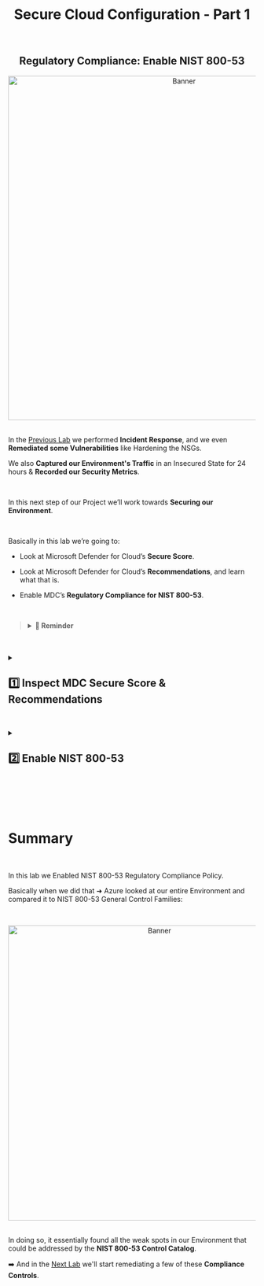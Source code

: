 <h1 align="center">Secure Cloud Configuration - Part 1</h1>

<br>

<h2 align="center">Regulatory Compliance: Enable NIST 800-53</h2>

<p align="center">
<img width="700" src="https://github.com/user-attachments/assets/ba44e0c3-5ee1-4d97-b92a-13e15c4c6c1e" alt="Banner"/>

<br>

<br>

In the [Previous Lab](https://github.com/franciscovfonseca/Working-Incidents-and-Incident-Response/blob/main/README.md) we performed **Incident Response**, and we even **Remediated some Vulnerabilities** like Hardening the NSGs.

We also **Captured our Environment's Traffic** in an Insecured State for 24 hours & **Recorded our Security Metrics**.

<br>

In this next step of our Project we’ll work towards **Securing our Environment**.

<br>

Basically in this lab we’re going to:

  -	Look at Microsoft Defender for Cloud’s **Secure Score**.
    
  -	Look at Microsoft Defender for Cloud’s **Recommendations**, and learn what that is.
    
  -	Enable MDC’s **Regulatory Compliance for NIST 800-53**.

<br>

>   <details close> 
>   
> **<summary> 💭 Reminder</summary>**
> 
> If you remember ➜ **NIST 800-53** is the **Security and Privacy Control Family**.
> 
> It’s basically just a really large **Catalog of Controls** that we can use to either **Evaluate** or help **Secure our Environment**.
> 
> <br>
>   
> When we Enable the **NIST 800-53 Regulatory Compliance** in **Azure**:
>   
> ➡️ It’s going to show us things that we can do in Azure to **Secure our Environment** ➜ which align with **NIST 800-53 Controls**.
> 
> It gives us a better intuition of:
>   - What is NIST 800-53.
>   - How it’s Used.
>   - Why it’s Useful.
>   
>   </details>

<br>

<br>

<details close> 
<summary> <h2>1️⃣ Inspect MDC Secure Score & Recommendations</h2> </summary>
<br>

The first thing we’re going to do is Inspect the [**Microsoft Defender for Cloud Secure Score**](https://learn.microsoft.com/en-us/defender-xdr/microsoft-secure-score?view=o365-worldwide)

We’ll go to the **Azure Portal** ➜ open **Microsoft Defender for Cloud**:

![azure portal](https://github.com/user-attachments/assets/08ab92a6-b905-431a-a3ad-37cc7f009423)

<br>

>   <details close> 
>   
> **<summary> 💡 </summary>**
> 
> Defender for Cloud provides us with a 🛡️ **Secure Score**.
> 
> It’s a single metric that we can use to gage our **Security Posture** and how good it is.
>   
>   </details>

<br>

Then we can click on the **Recommendations** blade on the left side:

![azure portal](https://github.com/user-attachments/assets/aa067180-eb69-49ce-a58a-c2755c4dec22)

<br>

The interface will show us all the things that are contributing to our Environment’s **Security Score**.

<br>

  <details close> 
  
**<summary> 💡 </summary>**

It’ll show us areas that essentially have gaps:

➡️ So we can implement things in Azure & perform some Configurations in order to make our Security Score go Up.

<br>

  </details>

<br>

![azure portal](https://github.com/user-attachments/assets/40fd5b5b-75d8-4f88-93dc-3fb5acf65eb4)

<br>

🔍 We can look through all the different **Recommendations** and get a good sense of what we can do to **Harden our Environment**.

<br>

<h2></h2>
<br>

<h3>Inspect MDC Recommendations</h3>

<br>

If we click on ```View recommendations >```:

![azure portal](https://github.com/user-attachments/assets/fb6bf830-e0b1-445f-9a64-77f6983bc2c0)

<br>

It'll show all the things that are contributing to our **Secure Score** ➜ areas in our Environment that essentially have "Gaps".

![azure portal](https://github.com/user-attachments/assets/f1ade39b-9c81-487b-82ce-e8ce851bfe5d)

<br>

We can implent things in **Azure** ➜ make some Configurations to get our **Secure Score** to go Up.

For example: under ```> Restrict unauthorized network access``` ➜ if we click on the first Recommendation:

![azure portal](https://github.com/user-attachments/assets/04a75668-ffb7-492f-be99-88b53cca10c6)

<br>

MDC will give us Recommendations on how we can fix it:

- There's a detailed **Description** of what the Recomendation involves.
  
- And there's also the **Remediation Steps** section that breaks down what we have do to Remediate the issue.

![azure portal](https://github.com/user-attachments/assets/ed0fc54d-4774-422b-9fff-d4f379a02a76)

<br>

✅ So we've analysed the **Recommendations** that when fixed would improve our Environmen's **Secure Score**.

<br>

  </details>

<h2></h2>

<details close> 
<summary> <h2>2️⃣ Enable NIST 800-53</h2> </summary>
<br>

> Add [**NIST 800-53: Security and Privacy Controls for Information Systems and Organizations**](https://csrc.nist.gov/pubs/sp/800/53/r5/upd1/final) to **Microsoft Defender for Cloud**.
> 
> 💡 [**Full Publication**](https://nvlpubs.nist.gov/nistpubs/SpecialPublications/NIST.SP.800-53r5.pdf).

<br>

The next thing we’re going to do is **Enable Regulatory Compliance for NIST 800-53**.

This will basically do the same thing as the **MDC Secure Score Recommendations** ➜ but it’ll do it in the “lens” of **NIST 800-53**.

<br>

  <details close> 
  
**<summary> 📌 Refresher</summary>**

<br>

[NIST 800-53](https://csrc.nist.gov/projects/cprt/catalog#/cprt/framework/version/SP_800_53_5_1_0/home) is a really large control catalog with a lot of different control families like:

-	 Access Control
-	 Identification and Authentication
-	 Incidence Response, etc.

![azure portal](https://github.com/user-attachments/assets/c252a0a1-7952-41a2-8ef2-539f45ddcefa)

<br>

These are all different categories ➜ and then inside of these there’s a lot of **Sub-Controls** essentially

For example: inside of **"SC - SYSTEM AND COMMUNICATION PROTECTION"** ➜ there's a lot of different Categories:

![azure portal](https://github.com/user-attachments/assets/5126055b-5f4b-4456-9aba-62efb764c7e1)

<br>

When we enable NIST 800-53 Regulatory Compliance inside of Defender for Cloud:

  - It’s basically going to look at all the different Controls inside of NIST 800-53
    
  - And it'll suggest different things we can do in our Environment that align with, for example, SC-7:

![azure portal](https://github.com/user-attachments/assets/1d95d567-d4ed-4ef9-9c4b-6a65a3cf5c89)

<br>

Essentially it will suggest different implementations we can do in Azure to bring our Environment "Up to Par" with NIST 800-53.

In a way, show us Gaps in relation to Controls that exist in NIST 800-53.

  </details>

<br>

To add NIST 800-53:

  - First inside the MDC home page ➜ click on the **Regulatory Compliance** blade on the left side:
![azure portal](https://github.com/user-attachments/assets/5072ca93-f076-4163-80c2-967704432b2f)

<br>

  - Then at the top ➜ click on **Manage compliance policies**:

![azure portal](https://github.com/user-attachments/assets/67f38c0f-4c42-4080-8e07-d4a3db87e06d)

<br>

  - We'll then click on our ```Azure subscription 1```:

![azure portal](https://github.com/user-attachments/assets/44cef131-d6fe-4065-918b-d009306265d7)

<br>

  - Inside the **Security policy** blade ➜ under **Industry & regulatory standards**  ➜ click on the **"Add more standards"** button:

![azure portal](https://github.com/user-attachments/assets/80d7228c-709e-46e2-981b-37028c7a5374)

<br>

  - Add ```NIST 800-53 R5``` as a **Regulatory Compliance Standard**:

![azure portal](https://github.com/user-attachments/assets/f66d02b4-3cb0-40f1-aa86-91f56bdc8263)

<br>

- We'll leave the Initiative Assignment Configurations as the default ones ➜ so just click **"Create"**

![azure portal](https://github.com/user-attachments/assets/29baa074-9bbf-444f-a9b4-8a25ebf31d8e)

<br>

The Policy Initiative Assignment takes a few minutes to take effect.

After waiting a while ➜ we can confirm that **NIST 800-53 R5** was successfully assigned to our Subscription ✅

![azure portal](https://github.com/user-attachments/assets/28fedd9f-d9c4-4c85-96ae-75f482a76827)

<br>


⚠️ Again ➜ it takes some time for the policy to be added to our Environment.

But eventually it should appear inside of our MDC Dashboard ➜ under **Regulatory compliance**:

![azure portal](https://github.com/user-attachments/assets/d75d993f-2264-4122-98a5-1b36ebc9f5b9)

<br>


  <details close> 
  
**<summary> 📝 Recap</summary>**

Basically **NIST 800-53** contains a whole bunch of **Control Families** with different Controls that we can apply to our Environment.

NIST 800-53 is not specific to any Environment ➜ they're just generalized Controls.

But Microsoft created this NIST 800-53 Policy to map those General Controls to things that we can actually do inside of **Azure**.

This are the general **Control Families** defined by **NIST**:

![azure portal](https://github.com/user-attachments/assets/66c76459-949a-4f33-880b-c9d878f13baf)

<br>

If we expand one of the Control Families ➜ **“AC. Access Control”** for example:

It shows what we can do inside of the Azure Portal to our Resources to be **“Compliant”** with each individual Sub-Control:

![azure portal](https://github.com/user-attachments/assets/09b96474-e6de-4a32-b7a9-6323467736db)

<br>

Again as an example: for **IR-6(2)** as defined by NIST ➜ there could be some Improvements made in our Environment:

![azure portal](https://github.com/user-attachments/assets/eeebf9e4-d92f-4f3d-8855-9dcc1c853c7d)

<br>

We can click on the first **Automated assessment** ➜ and MDC will give us Instructions on how to remediate this issue:

If we expand the ```∨ Remediation steps``` ➜ it'll give us the Steps to Take in order to Manually Remidiate this Sub-Control.

![azure portal](https://github.com/user-attachments/assets/573f186d-db6b-45c2-bc91-e425a4433845)

<br>

  </details>

<br>

➡️ In our upcoming lab ➜ we're going to implement **SC-7 Boundary Protection**, in order to bring this Control "Up to Compliance".

<br>

<h2></h2>

  </details>

<br>

<br>

<br>

<br>

<h1>Summary</h1>
<br>

In this lab we Enabled NIST 800-53 Regulatory Compliance Policy.

Basically when we did that ➜ Azure looked at our entire Environment and compared it to NIST 800-53 General Control Families:

<br>

<p align="center">
<img width="600" src="https://github.com/user-attachments/assets/52efb6c2-59e0-4025-a9c9-ef8f298032d8" alt="Banner"/>

<br>

<br>

In doing so, it essentially found all the weak spots in our Environment that could be addressed by the **NIST 800-53 Control Catalog**.

➡️ And in the [Next Lab](https://github.com/franciscovfonseca/Secure-SOC-Environmentn-Part-2/blob/main/README.md) we'll start remediating a few of these **Compliance Controls**.


<br>

<br>

<br>

<br>

<br>

<br>

<br>
  
<br>
